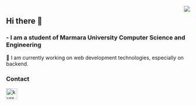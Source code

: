 
<img align="right" src="http://estruyf-github.azurewebsites.net/api/VisitorHit?user=kursatacikgoz&repo=kursatacikgoz&countColorcountColor&countColor=%237B1E7B"/>
<h2>Hi there 👋</h2>

<h3>- I am a student of Marmara University Computer Science and Engineering</h3>

🔭 I am currently working on web development technologies, especially on backend. 

<h3>Contact </h3>
<a href="https://www.linkedin.com/in/kursattacikgoz" ><img align="left" alt="kursattacikgoz | LinkedIn" src="https://www.flaticon.com/svg/static/icons/svg/725/725337.svg" width="30"></a>








<!--
**kursatacikgoz/kursatacikgoz** is a ✨ _special_ ✨ repository because its `README.md` (this file) appears on your GitHub profile.

Here are some ideas to get you started:

- 🔭 I’m currently working on ...
- 🌱 I’m currently learning ...
- 👯 I’m looking to collaborate on ...
- 🤔 I’m looking for help with ...
- 💬 Ask me about ...
- 📫 How to reach me: ...
- 😄 Pronouns: ...
- ⚡ Fun fact: ...
-->

